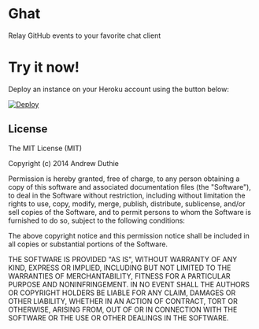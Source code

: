 # Ghat

Relay GitHub events to your favorite chat client

# Try it now!

Deploy an instance on your Heroku account using the button below:

[![Deploy](https://www.herokucdn.com/deploy/button.svg)](https://heroku.com/deploy?template=https://github.com/aduth/ghat)

## License

The MIT License (MIT)

Copyright (c) 2014 Andrew Duthie

Permission is hereby granted, free of charge, to any person obtaining a copy
of this software and associated documentation files (the "Software"), to deal
in the Software without restriction, including without limitation the rights
to use, copy, modify, merge, publish, distribute, sublicense, and/or sell
copies of the Software, and to permit persons to whom the Software is
furnished to do so, subject to the following conditions:

The above copyright notice and this permission notice shall be included in
all copies or substantial portions of the Software.

THE SOFTWARE IS PROVIDED "AS IS", WITHOUT WARRANTY OF ANY KIND, EXPRESS OR
IMPLIED, INCLUDING BUT NOT LIMITED TO THE WARRANTIES OF MERCHANTABILITY,
FITNESS FOR A PARTICULAR PURPOSE AND NONINFRINGEMENT. IN NO EVENT SHALL THE
AUTHORS OR COPYRIGHT HOLDERS BE LIABLE FOR ANY CLAIM, DAMAGES OR OTHER
LIABILITY, WHETHER IN AN ACTION OF CONTRACT, TORT OR OTHERWISE, ARISING FROM,
OUT OF OR IN CONNECTION WITH THE SOFTWARE OR THE USE OR OTHER DEALINGS IN
THE SOFTWARE.